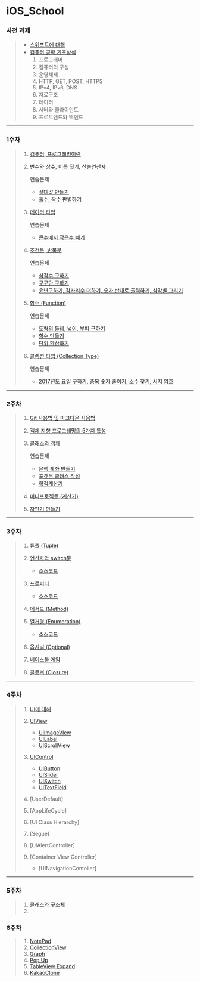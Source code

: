# iOS_School



### 사전 과제

> - [스위프트에 대해](https://github.com/simajune/iOS_School/tree/master/Class/PreStudy_Swift)
> - [컴퓨터 공학 기초상식](https://github.com/simajune/iOS_School/tree/master/Class/PreStudy_BasicComputer)
>   1. 프로그래머
>   2. 컴퓨터의 구성
>   3. 운영체제
>   4. HTTP, GET, POST, HTTPS
>   5. IPv4, IPv6, DNS
>   6. 자료구조
>   7. 데이터
>   8. 서버와 클라이언트
>   9. 프로트엔드와 백엔드

** **



### 1주차

> 1. [컴퓨터, 프로그래밍이란](https://github.com/simajune/iOS_School/tree/master/Class/PreStudy_BasicComputer)
>
> 2. [변수와 상수, 이름 짓기, 산술연산자](https://github.com/simajune/iOS_School/tree/master/Class/170906_IntLet)
>
>    **연습문제**
>
>     - [절대값 만들기](https://github.com/simajune/iOS_School/tree/master/SourceCode/170905_AbsoluteValue)
>    - [홀수, 짝수 판별하기](https://github.com/simajune/iOS_School/tree/master/SourceCode/170905_EvenOdd)
>
> 3. [데이터 타입](https://github.com/simajune/iOS_School/tree/master/Class/170907_DataType)
>
>    **연습문제**
>
>    - [큰수에서 작은수 빼기](https://github.com/simajune/iOS_School/tree/master/SourceCode/170905_minusPositive)
>
> 4. [조건문, 반복문](https://github.com/simajune/iOS_School/tree/master/Class/170908_IfFor)
>
>    **연습문제**
>
>    - [삼각수 구하기](https://github.com/simajune/iOS_School/tree/master/SourceCode/170905_TriangularNum)
>    - [구구단 구하기](https://github.com/simajune/iOS_School/tree/master/SourceCode/170906_Gugudan)
>    - [윤년구하기, 각자리수 더하기, 숫자 반대로 출력하기, 삼각별 그리기](https://github.com/simajune/iOS_School/tree/master/SourceCode/170906_IfFor)
>
> 5. [함수 (Function)](https://github.com/simajune/iOS_School/tree/master/Class/170909_Function)
>
>    **연습문제**
>
>    - [도형의 둘레, 넓이, 부피 구하기](https://github.com/simajune/iOS_School/tree/master/SourceCode/170906_AreaPerimeterVolume)
>    - [함수 만들기](https://github.com/simajune/iOS_School/tree/master/SourceCode/170906_Function)
>    - [단위 환산하기](https://github.com/simajune/iOS_School/tree/master/SourceCode/170911_Dimensions)
>
> 6. [콜렉션 타입 (Collection Type)](https://github.com/simajune/iOS_School/tree/master/Class/170910_Collection)
>
>    **연습문제**
>
>    - [2017년도 요일 구하기, 중복 숫자 줄이기, 소수 찾기, 시저 암호](https://github.com/simajune/iOS_School/tree/master/SourceCode/170912_ArrayEx)

** **



### 2주차

> 1. [Git 사용법 및 마크다운 사용법](https://github.com/simajune/iOS_School/tree/master/Class/170913_Git)
>
> 2. [객체 지향 프로그래밍의 5가지 특성](https://github.com/simajune/iOS_School/tree/master/Class/170912_HW)
>
> 3. [클래스와 객체](https://github.com/simajune/iOS_School/tree/master/Class/170914_Class)
>
>    **연습문제**
>
>    - [은행 계좌 만들기](https://github.com/simajune/iOS_School/tree/master/SourceCode/170914_BankSystem)
>    - [포켓몬 클래스 작성](https://github.com/simajune/iOS_School/tree/master/SourceCode/170917_Pokemon)
>    - [학점계산기](https://github.com/simajune/iOS_School/tree/master/SourceCode/170914_CreditsCalculator)
>
> 4. [미니프로젝트 (계산기)](https://github.com/simajune/iOS_School/tree/master/Project/170911_MyCalculator)
>
> 5. [자판기 만들기](https://github.com/simajune/iOS_School/tree/master/Project/VendingMachine)

** **



### 3주차

> 1. [튜플 (Tuple)](https://github.com/simajune/iOS_School/tree/master/Class/170917_Tuple)
>
> 2. [연산자와 switch문](https://github.com/simajune/iOS_School/tree/master/Class/170918_Switch)
>
>    - [소스코드](https://github.com/simajune/iOS_School/tree/master/SourceCode/170918_Switch)
>
> 3. [프로퍼티](https://github.com/simajune/iOS_School/tree/master/Class/170918_Property)
>
>    - [소스코드](https://github.com/simajune/iOS_School/tree/master/SourceCode/170918_Property)
>
> 4. [메서드 (Method)](https://github.com/simajune/iOS_School/tree/master/Class/170918_Method)
>
> 5. [열거형 (Enumeration)](https://github.com/simajune/iOS_School/tree/master/Class/170919_Enum)
>
>    - [소스코드](https://github.com/simajune/iOS_School/tree/master/SourceCode/170919_Enum)
>
> 6. [옵셔널 (Optional)](https://github.com/simajune/iOS_School/tree/master/Class/170920_Optional)
>
> 7. [베이스볼 게임](https://github.com/simajune/iOS_School/tree/master/Project/BaseballGame)
>
> 8. [클로져 (Closure)](https://github.com/simajune/iOS_School/tree/master/Class/170921_Closure)
>

** **



### 4주차

> 1. [UI에 대해](https://github.com/simajune/iOS_School/tree/master/Class/170925_UI)
> 2. [UIView](https://github.com/simajune/iOS_School/tree/master/Class/170925_UIView)
>    - [UIImageVIew](https://github.com/simajune/iOS_School/tree/master/Class/170926_UIImageView)
>    - [UILabel](https://github.com/simajune/iOS_School/tree/master/Class/170926_UILabel)
>    - [UIScrollView](https://github.com/simajune/iOS_School/tree/master/SourceCode/170928_ScrollView)
> 3. [UIControl](https://github.com/simajune/iOS_School/tree/master/Class/170926_UIControl)
>    - [UIButton](https://github.com/simajune/iOS_School/tree/master/Class/170926_UIButton)
>    - [UISlider](https://github.com/simajune/iOS_School/tree/master/Class/170927_UISlider)
>    - [UISwitch](https://github.com/simajune/iOS_School/tree/master/Class/170927_UISwitch)
>    - [UITextField](https://github.com/simajune/iOS_School/tree/master/Class/170928_UITextField)
> 4. [UserDefault]
> 5. [AppLifeCycle]
> 6. [UI Class Hierarchy]
> 7. [Segue]
> 8. [UIAlertController]
> 9. [Container View Controller]
>
>
>    - [UINavigationContoller]

------

### 5주차

> 1. [클래스와 구조체](https://github.com/simajune/iOS_School/tree/master/Class/180327_ClassStruct)
> 2. ​



### 6주차

> 1. [NotePad](https://github.com/simajune/iOS_School/tree/master/SourceCode/170928_Notepad)
> 2. [CollectionView](https://github.com/simajune/iOS_School/tree/master/SourceCode/170929_Layout)
> 3. [Graph](https://github.com/simajune/iOS_School/tree/master/SourceCode/171005_Graph)
> 4. [Pop Up](https://github.com/simajune/iOS_School/tree/master/SourceCode/171010_Popup)
> 5. [TableView Expand](https://github.com/simajune/iOS_School/tree/master/SourceCode/171010_TableView_Expand)
> 6. [KakaoClone](https://github.com/simajune/iOS_School/tree/master/SourceCode/171011_KakaoClone)